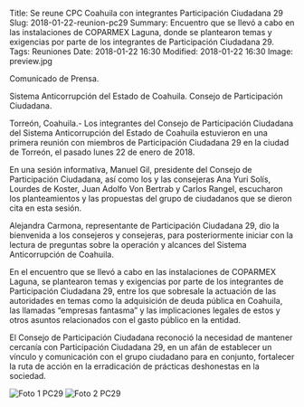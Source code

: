 Title: Se reune CPC Coahuila con integrantes Participación Ciudadana 29
Slug: 2018-01-22-reunion-pc29
Summary: Encuentro que se llevó a cabo en las instalaciones de COPARMEX Laguna, donde se plantearon temas y exigencias por parte de los integrantes de Participación Ciudadana 29.
Tags: Reuniones
Date: 2018-01-22 16:30
Modified: 2018-01-22 16:30
Image: preview.jpg


Comunicado de Prensa.

Sistema Anticorrupción del Estado de Coahuila. Consejo de Participación Ciudadana.

Torreón, Coahuila.- Los integrantes del Consejo de Participación Ciudadana del Sistema Anticorrupción del Estado de Coahuila estuvieron en una primera reunión con miembros de Participación Ciudadana 29 en la ciudad de Torreón, el pasado lunes 22 de enero de 2018.

En una sesión informativa, Manuel Gil, presidente del Consejo de Participación Ciudadana, así como los y las consejeras Ana Yuri Solís, Lourdes de Koster, Juan Adolfo Von Bertrab y Carlos Rangel, escucharon los planteamientos y las propuestas del grupo de ciudadanos que se dieron cita en esta sesión.

Alejandra Carmona, representante de Participación Ciudadana 29, dio la bienvenida a los consejeros y consejeras, para posteriormente iniciar con la lectura de preguntas sobre la operación y alcances del Sistema Anticorrupción de Coahuila.

En el encuentro que se llevó a cabo en las instalaciones de COPARMEX Laguna, se plantearon temas y exigencias por parte de los integrantes de Participación Ciudadana 29, entre los que sobresale la actuación de las autoridades en temas como la adquisición de deuda pública en Coahuila, las llamadas “empresas fantasma” y las implicaciones legales de estos y otros asuntos relacionados con el gasto público en la entidad.

El Consejo de Participación Ciudadana reconoció la necesidad de mantener cercanía con Participación Ciudadana 29, en un afán de establecer un vínculo y comunicación con el grupo ciudadano para en conjunto, fortalecer la ruta de acción en la erradicación de prácticas deshonestas en la sociedad.

<img class="img-fluid" src="foto-cpc29-1.jpg" alt="Foto 1 PC29">

<img class="img-fluid" src="foto-cpc29-2.jpg" alt="Foto 2 PC29">
